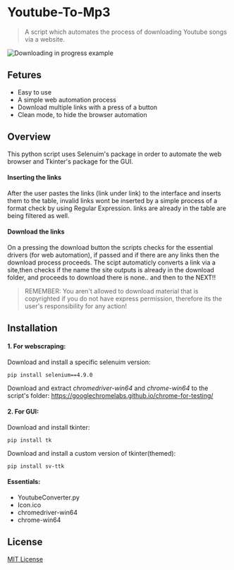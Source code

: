 # Youtube-To-Mp3
>A script which automates the process of downloading Youtube songs via a website.

![Downloading in progress example](https://github.com/MichaelMarkovsky/Youtube-To-Mp3/assets/133515749/9141d69a-a7c3-46a9-8d5e-7f82aca02a54)

## Fetures
- Easy to use
- A simple web automation process
- Download multiple links with a press of a button
- Clean mode, to hide the browser automation

## Overview
This python script uses Selenuim's package in order to automate the web browser and Tkinter's package for the GUI.
#### Inserting the links
After the user pastes the links (link under link) to the interface and inserts them to the table, invalid links wont be inserted by a simple
process of a format check by using Regular Expression.
links are already in the table are being filtered as well.

#### Download the links
On a pressing the download button the scripts checks for the essential drivers (for web automation),
if passed and if there are any links then the download process proceeds.
The scipt automaticly converts a link via a site,then checks if the name the site outputs is already in the download folder,
and proceeds to download there is none..
and then to the NEXT!!

> REMEMBER: You aren't allowed to download material that is copyrighted if you do not have express permission,
> therefore its the user's responsibility for any action!


## Installation
#### 1. For webscraping:
Download and install a specific selenuim version:
```
pip install selenium==4.9.0
```
Download and extract *chromedriver-win64* and *chrome-win64* to the script's folder:
https://googlechromelabs.github.io/chrome-for-testing/

#### 2. For GUI:
Download and install tkinter:
```
pip install tk
```

Download and install a custom version of tkinter(themed):
```
pip install sv-ttk
```
#### Essentials:
- YoutubeConverter.py
- Icon.ico
- chromedriver-win64
- chrome-win64

## License
[MIT License](LICENSE)
